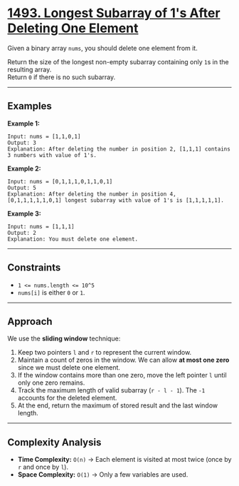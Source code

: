 # [1493. Longest Subarray of 1's After Deleting One Element](https://leetcode.com/problems/longest-subarray-of-1s-after-deleting-one-element/description/?envType=daily-question&envId=2025-08-24)

Given a binary array `nums`, you should delete one element from it.

Return the size of the longest non-empty subarray containing only `1`s in the resulting array.  
Return `0` if there is no such subarray.

---

## Examples

**Example 1:**

```
Input: nums = [1,1,0,1]
Output: 3
Explanation: After deleting the number in position 2, [1,1,1] contains 3 numbers with value of 1's.
```

**Example 2:**

```
Input: nums = [0,1,1,1,0,1,1,0,1]
Output: 5
Explanation: After deleting the number in position 4, [0,1,1,1,1,1,0,1] longest subarray with value of 1's is [1,1,1,1,1].
```

**Example 3:**

```
Input: nums = [1,1,1]
Output: 2
Explanation: You must delete one element.
```

---

## Constraints

- `1 <= nums.length <= 10^5`
- `nums[i]` is either `0` or `1`.

---

## Approach

We use the **sliding window** technique:

1. Keep two pointers `l` and `r` to represent the current window.  
2. Maintain a count of zeros in the window. We can allow **at most one zero** since we must delete one element.  
3. If the window contains more than one zero, move the left pointer `l` until only one zero remains.  
4. Track the maximum length of valid subarray (`r - l - 1`). The `-1` accounts for the deleted element.  
5. At the end, return the maximum of stored result and the last window length.

---

## Complexity Analysis

- **Time Complexity:** `O(n)` → Each element is visited at most twice (once by `r` and once by `l`).  
- **Space Complexity:** `O(1)` → Only a few variables are used.  

